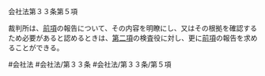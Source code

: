 会社法第３３条第５項

裁判所は、[前項](会社法＿＿＿＿第３３条第４項)の報告について、その内容を明瞭にし、又はその根拠を確認するため必要があると認めるときは、[第二項](会社法＿＿＿＿第３３条第２項)の検査役に対し、更に[前項](会社法＿＿＿＿第３３条第４項)の報告を求めることができる。

#会社法
#会社法/第３３条
#会社法/第３３条/第５項
